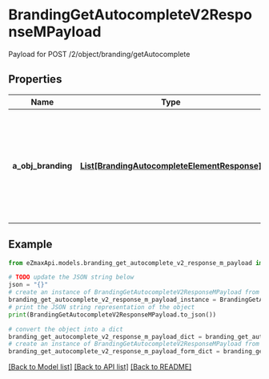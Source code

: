 # BrandingGetAutocompleteV2ResponseMPayload

Payload for POST /2/object/branding/getAutocomplete

## Properties

Name | Type | Description | Notes
------------ | ------------- | ------------- | -------------
**a_obj_branding** | [**List[BrandingAutocompleteElementResponse]**](BrandingAutocompleteElementResponse.md) | An array of Branding object containing the description, ID and active status about the element. | 

## Example

```python
from eZmaxApi.models.branding_get_autocomplete_v2_response_m_payload import BrandingGetAutocompleteV2ResponseMPayload

# TODO update the JSON string below
json = "{}"
# create an instance of BrandingGetAutocompleteV2ResponseMPayload from a JSON string
branding_get_autocomplete_v2_response_m_payload_instance = BrandingGetAutocompleteV2ResponseMPayload.from_json(json)
# print the JSON string representation of the object
print(BrandingGetAutocompleteV2ResponseMPayload.to_json())

# convert the object into a dict
branding_get_autocomplete_v2_response_m_payload_dict = branding_get_autocomplete_v2_response_m_payload_instance.to_dict()
# create an instance of BrandingGetAutocompleteV2ResponseMPayload from a dict
branding_get_autocomplete_v2_response_m_payload_form_dict = branding_get_autocomplete_v2_response_m_payload.from_dict(branding_get_autocomplete_v2_response_m_payload_dict)
```
[[Back to Model list]](../README.md#documentation-for-models) [[Back to API list]](../README.md#documentation-for-api-endpoints) [[Back to README]](../README.md)


